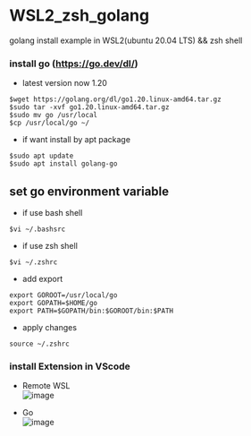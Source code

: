 # WSL2_zsh_golang
golang install example in WSL2(ubuntu 20.04 LTS) && zsh shell

### install go (https://go.dev/dl/)

- latest version now 1.20
>
    $wget https://golang.org/dl/go1.20.linux-amd64.tar.gz
    $sudo tar -xvf go1.20.linux-amd64.tar.gz
    $sudo mv go /usr/local
    $cp /usr/local/go ~/

- if want install by apt package
>
    $sudo apt update
    $sudo apt install golang-go

## set go environment variable

- if use bash shell
>
    $vi ~/.bashsrc

- if use zsh shell
>
    $vi ~/.zshrc

- add export
>
    export GOROOT=/usr/local/go
    export GOPATH=$HOME/go
    export PATH=$GOPATH/bin:$GOROOT/bin:$PATH

- apply changes
>
    source ~/.zshrc
    
### install Extension in VScode

- Remote WSL  
![image](https://user-images.githubusercontent.com/41939976/216244185-8b04a3bb-5a8a-421b-978d-ad683fd22e45.png)

- Go  
![image](https://user-images.githubusercontent.com/41939976/216244531-66ef5e98-911c-4414-822d-43f2e20ebd6b.png)
